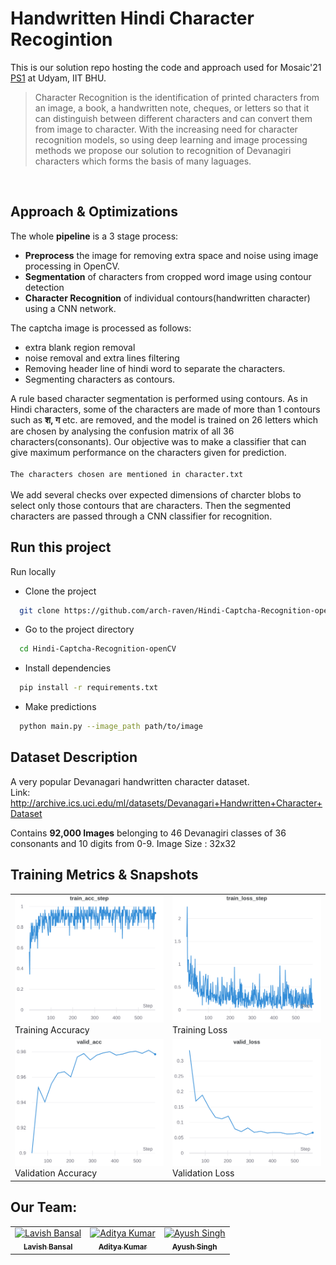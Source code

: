 # Handwritten Hindi Character Recogintion
This is our solution repo hosting the code and approach used for Mosaic'21 [PS1](./Mosaic'21_PS1.pdf) at Udyam, IIT BHU.
<br>
> Character Recognition is the identification of printed characters from an image, a book, a handwritten note, cheques, or letters so that it can distinguish between different characters and can convert them from image to character. With the increasing need for character recognition models, so using deep learning and image processing methods we propose our solution to recognition of Devanagiri characters which forms the basis of many laguages.
<br>

## Approach & Optimizations

The whole **pipeline** is a 3 stage process:

- **Preprocess** the image for removing extra space and noise using image processing in OpenCV.
- **Segmentation** of characters from cropped word image using contour detection
- **Character Recognition** of individual contours(handwritten character) using a CNN network.

The captcha image is processed as follows:

- extra blank region removal
- noise removal and extra lines filtering 
- Removing header line of hindi word to separate the characters.
- Segmenting characters as contours.

A rule based character segmentation is performed using contours. As in Hindi characters, some of the characters are made of more than 1 contours such as **श, ग** etc. are removed, and the model is trained on 26 letters which are chosen by analysing the confusion matrix of all 36 characters(consonants). Our objective was to make a classifier that can give maximum performance on the characters given for prediction.  
<br>
```The characters chosen are mentioned in character.txt``` 
<br>  
We add several checks over expected dimensions of charcter blobs to select only those contours that are characters. Then the segmented characters are passed through a CNN classifier for recognition.

## Run this project

Run locally  
- Clone the project

```bash
  git clone https://github.com/arch-raven/Hindi-Captcha-Recognition-openCV.git
```

- Go to the project directory

```bash
  cd Hindi-Captcha-Recognition-openCV
```

- Install dependencies

```bash
  pip install -r requirements.txt
```

- Make predictions

```bash
  python main.py --image_path path/to/image
```
## Dataset Description
A very popular Devanagari handwritten character dataset.  
Link: http://archive.ics.uci.edu/ml/datasets/Devanagari+Handwritten+Character+Dataset

Contains **92,000 Images** belonging to 46 Devanagiri classes of 36 consonants and 10 digits from 0-9.
Image Size : 32x32

## Training Metrics & Snapshots
|  |   |
|----|----|
|![Training Accuracy](images/train_acc.png)<br>Training Accuracy|![Training loss](images/train_loss.png)<br>Training Loss|
|![validation Accuracy](images/valid_acc.png)<br>Validation Accuracy|![validation loss](images/valid_loss.png)<br>Validation Loss|
 


## Our Team:
<table>
<tr>
      <td align="center"><a href="https://github.com/lavish619"><img src="https://github.com/lavish619.png" width="100px;" height="100px;" alt="Lavish Bansal"/><br /><sub><b>Lavish Bansal</b></sub></a></td>
      <td align="center"><a href="https://github.com/arch-raven"><img src="https://github.com/arch-raven.png" width="100px;" height="100px;" alt="Aditya Kumar"/><br /><sub><b>Aditya Kumar</b></a></td>
      <td align="center"><a href="https://github.com/Ayush2k2"><img src="https://github.com/Ayush2k2.png" width="100px;" height="100px;" alt="Ayush Singh"/><br /><sub><b>Ayush Singh</b></sub></a></td>
</tr>
</table>


<!-- ## Procedure

![Overall Pipeline](media/display-pipeline.png)
<br>

## Acknowledgements

- [Ultralytics YOLOv5](https://github.com/ultralytics/yolov5) -->


